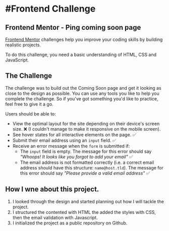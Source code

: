 # #Frontend Challenge
## Frontend Mentor - Ping coming soon page

[Frontend Mentor](https://www.frontendmentor.io) challenges help you improve your coding skills by building realistic projects.

To do this challenge, you need a basic understanding of HTML, CSS and JavaScript.

## The Challenge
The challenge was to build out the Coming Soon page and get it looking as close to the design as possible. 
You can use any tools you like to help you complete the challenge. So if you've got something you'd like to practice, feel free to give it a go.


Users should be able to: 
- View the optimal layout for the site depending on their device's screen size. ❌ (I couldn't manage to make it responsive on the mobile screen).
- See hover states for all interactive elements on the page. ✅
- Submit their email address using an `input` field. ✅
- Receive an error message when the `form` is submitted if:
	- The `input` field is empty. The message for this error should say *"Whoops! It looks like you forgot to add your email"* ✅
	- The email address is not formatted correctly (i.e. a correct email address should have this structure: `name@host.tld`). The message for this error should say *"Please provide a valid email address"* ✅


## How I wne about this project.
1. I looked through the design and started planning out how I will tackle the project.
2. I structured the contented with HTML the added the styles with CSS, then the email validation with Javascript.
3. I initialized the project as a public repository on Github.